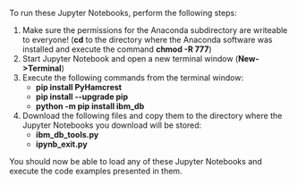 To run these Jupyter Notebooks, perform the following steps:

<ol>
  <li> Make sure the permissions for the Anaconda subdirectory are writeable to everyone! (<b>cd</b> to the directory where the Anaconda software was installed and execute the command <b>chmod -R 777</b>)</li>
  <li> Start Jupyter Notebook and open a new terminal window (<b>New->Terminal</b>)</li>
  <li> Execute the following commands from the terminal window:
  <ul>
    <li><b>pip install PyHamcrest</b></li>
    <li><b>pip install --upgrade pip</b></li>
    <li><b>python -m pip install ibm_db</b></li>
  </ul>
  <li> Download the following files and copy them to the directory where the Jupyter Notebooks you download will be stored:
    <ul>
      <li><b>ibm_db_tools.py</b></li>
      <li><b>ipynb_exit.py</b></li>
    </ul>
</ol>

You should now be able to load any of these Jupyter Notebooks and execute the code examples presented in them.
